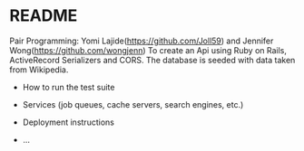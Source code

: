 # README

Pair Programming: Yomi Lajide(https://github.com/Joll59) and Jennifer Wong(https://github.com/wongjenn)
To create an Api using Ruby on Rails, ActiveRecord Serializers and CORS.
The database is seeded with data taken from Wikipedia.

* How to run the test suite

* Services (job queues, cache servers, search engines, etc.)

* Deployment instructions

* ...
